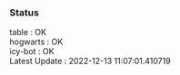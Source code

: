 ### Status


table : OK  
hogwarts : OK  
icy-bot : OK  
Latest Update : 2022-12-13 11:07:01.410719
